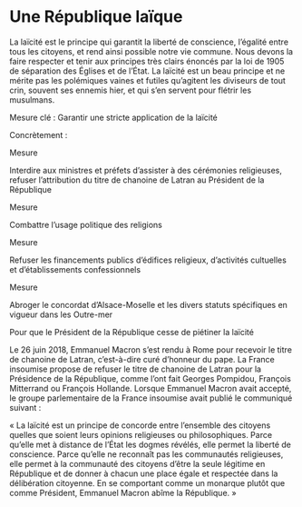 # Une République laïque

<div class="admonition note">

La laïcité est le principe qui garantit la liberté de conscience,
l’égalité entre tous les citoyens, et rend ainsi possible notre vie
commune. Nous devons la faire respecter et tenir aux principes très
clairs énoncés par la loi de 1905 de séparation des Églises et de
l’État. La laïcité est un beau principe et ne mérite pas les polémiques
vaines et futiles qu’agitent les diviseurs de tout crin, souvent ses
ennemis hier, et qui s’en servent pour flétrir les musulmans.

</div>

Mesure clé : Garantir une stricte application de la laïcité

Concrètement :

<div class="admonition">

Mesure

Interdire aux ministres et préfets d’assister à des cérémonies
religieuses, refuser l’attribution du titre de chanoine de Latran au
Président de la République

</div>

<div class="admonition">

Mesure

Combattre l’usage politique des religions

</div>

<div class="admonition">

Mesure

Refuser les financements publics d’édifices religieux, d’activités
cultuelles et d’établissements confessionnels

</div>

<div class="admonition">

Mesure

Abroger le concordat d’Alsace-Moselle et les divers statuts spécifiques
en vigueur dans les Outre-mer

</div>

<div class="admonition note">

Pour que le Président de la République cesse de piétiner la laïcité

Le 26 juin 2018, Emmanuel Macron s’est rendu à Rome pour recevoir le
titre de chanoine de Latran, c’est-à-dire curé d’honneur du pape. La
France insoumise propose de refuser le titre de chanoine de Latran pour
la Présidence de la République, comme l’ont fait Georges Pompidou,
François Mitterrand ou François Hollande. Lorsque Emmanuel Macron avait
accepté, le groupe parlementaire de la France insoumise avait publié le
communiqué suivant :

« La laïcité est un principe de concorde entre l’ensemble des citoyens
quelles que soient leurs opinions religieuses ou philosophiques. Parce
qu’elle met à distance de l’État les dogmes révélés, elle permet la
liberté de conscience. Parce qu’elle ne reconnaît pas les communautés
religieuses, elle permet à la communauté des citoyens d’être la seule
légitime en République et de donner à chacun une place égale et
respectée dans la délibération citoyenne. En se comportant comme un
monarque plutôt que comme Président, Emmanuel Macron abîme la
République. »

</div>
